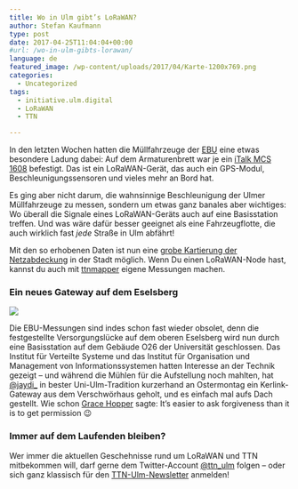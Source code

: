 ```yaml
---
title: Wo in Ulm gibt’s LoRaWAN?
author: Stefan Kaufmann
type: post
date: 2017-04-25T11:04:04+00:00
#url: /wo-in-ulm-gibts-lorawan/
language: de
featured_image: /wp-content/uploads/2017/04/Karte-1200x769.png
categories:
  - Uncategorized
tags:
  - initiative.ulm.digital
  - LoRaWAN
  - TTN

---
```

In den letzten Wochen hatten die Müllfahrzeuge der [EBU][1] eine etwas besondere Ladung dabei: Auf dem Armaturenbrett war je ein [iTalk MCS 1608][2] befestigt. Das ist ein LoRaWAN-Gerät, das auch ein GPS-Modul, Beschleunigungssensoren und vieles mehr an Bord hat.

Es ging aber nicht darum, die wahnsinnige Beschleunigung der Ulmer Müllfahrzeuge zu messen, sondern um etwas ganz banales aber wichtiges: Wo überall die Signale eines LoRaWAN-Geräts auch auf eine Basisstation treffen. Und was wäre dafür besser geeignet als eine Fahrzeugflotte, die auch wirklich fast _jede_ Straße in Ulm abfährt!

Mit den so erhobenen Daten ist nun eine [grobe Kartierung der Netzabdeckung][3] in der Stadt möglich. Wenn Du einen LoRaWAN-Node hast, kannst du auch mit [ttnmapper][4] eigene Messungen machen.

### Ein neues Gateway auf dem Eselsberg

![](/wp-content/uploads/2017/04/c13cd53e-9016-4892-a386-8cbffa4097ac.jpg)

Die EBU-Messungen sind indes schon fast wieder obsolet, denn die festgestellte Versorgungslücke auf dem oberen Eselsberg wird nun durch eine Basisstation auf dem Gebäude O26 der Universität geschlossen. Das Institut für Verteilte Systeme und das Institut für Organisation und Management von Informationssystemen hatten Interesse an der Technik gezeigt – und während die Mühlen für die Aufstellung noch mahlten, hat [@jaydi_][6] in bester Uni-Ulm-Tradition kurzerhand an Ostermontag ein Kerlink-Gateway aus dem Verschwörhaus geholt, und es einfach mal aufs Dach gestellt. Wie schon [Grace Hopper][7] sagte: It&#8217;s easier to ask forgiveness than it is to get permission 😉

### Immer auf dem Laufenden bleiben?

Wer immer die aktuellen Geschehnisse rund um LoRaWAN und TTN mitbekommen will, darf gerne dem Twitter-Account [@ttn_ulm][8] folgen – oder sich ganz klassisch für den [TTN-Ulm-Newsletter][9] anmelden!

 [1]: http://ebu-ulm.de/
 [2]: https://github.com/verschwoerhaus/ttn-ulm-doku/wiki/ITalk-MCS-1608
 [3]: https://lora.ulm-digital.com/#map
 [4]: http://ttnmapper.org/
 [6]: https://twitter.com/JayDi_
 [7]: https://en.wikipedia.org/wiki/Grace_Hopper
 [8]: https://twitter.com/ttn_ulm
 [9]: http://eepurl.com/cqreAj
